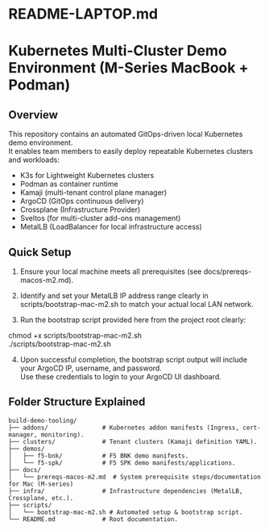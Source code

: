 # README-LAPTOP.md

# Kubernetes Multi-Cluster Demo Environment (M-Series MacBook + Podman)

## Overview

This repository contains an automated GitOps-driven local Kubernetes demo environment.  
It enables team members to easily deploy repeatable Kubernetes clusters and workloads:  
  
- K3s for Lightweight Kubernetes clusters  
- Podman as container runtime  
- Kamaji (multi-tenant control plane manager)  
- ArgoCD (GitOps continuous delivery)  
- Crossplane (Infrastructure Provider)  
- Sveltos (for multi-cluster add-ons management)  
- MetalLB (LoadBalancer for local infrastructure access)

## Quick Setup

1. Ensure your local machine meets all prerequisites (see docs/prereqs-macos-m2.md).

2. Identify and set your MetalLB IP address range clearly in scripts/bootstrap-mac-m2.sh to match your actual local LAN network.

3. Run the bootstrap script provided here from the project root clearly:

chmod +x scripts/bootstrap-mac-m2.sh  
./scripts/bootstrap-mac-m2.sh  

4. Upon successful completion, the bootstrap script output will include your ArgoCD IP, username, and password.  
Use these credentials to login to your ArgoCD UI dashboard.

## Folder Structure Explained

```
build-demo-tooling/
├── addons/               # Kubernetes addon manifests (Ingress, cert-manager, monitoring).
├── clusters/             # Tenant clusters (Kamaji definition YAML).
├── demos/
│   ├── f5-bnk/           # F5 BNK demo manifests.
│   └── f5-spk/           # F5 SPK demo manifests/applications.
├── docs/
│   └── prereqs-macos-m2.md  # System prerequisite steps/documentation for Mac (M-series)
├── infra/                # Infrastructure dependencies (MetalLB, Crossplane, etc.).
├── scripts/
│   └── bootstrap-mac-m2.sh # Automated setup & bootstrap script.
└── README.md             # Root documentation.
```
```

